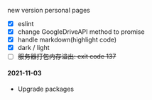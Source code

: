 new version personal pages

- [x] eslint
- [x] change GoogleDriveAPI method to promise
- [x] handle markdown(highlight code)
- [x] dark / light
- [ ] ~~服务器打包内存溢出: exit code 137~~

#### 2021-11-03
- Upgrade packages
